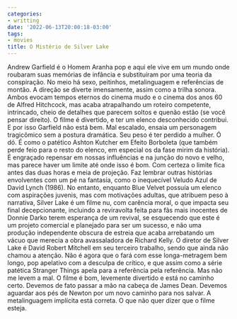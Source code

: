 ```yaml
---
categories:
- writting
date: '2022-06-13T20:00:18-03:00'
tags:
- movies
title: O Mistério de Silver Lake
---
```


Andrew Garfield é o Homem Aranha pop e aqui ele vive em um mundo onde roubaram suas memórias de infância e substituíram por uma teoria da conspiração. No meio há sexo, peitinhos, metalinguagem e referências de montão. A direção se diverte imensamente, assim como a trilha sonora. Ambos evocam tempos eternos do cinema mudo e o cinema dos anos 60 de Alfred Hitchcock, mas acaba atrapalhando um roteiro competente, intrincado, cheio de detalhes que parecem soltos e quenão estão (se você pensar direito). O filme é divertido, e ter um elenco desconhecido contribui. E por isso Garfield não está bem. Mal escalado, ensaia um personagem tragicômico sem a postura dramática. Seu peso é ter perdido a mulher. Ó dó. É como o patético Ashton Kutcher em Efeito Borboleta (que também perde feio para o resto do elenco, em especial os da fase mirim da história). É engraçado repensar em nossas influências e na junção do novo e velho, mas parece haver um limite até onde isso é bom. Com certeza o limite fica antes das duas horas e meia de projeção. Faz lembrar outras histórias envolventes com um pé na fantasia, como o inequecível Veludo Azul de David Lynch (1986). No entanto, enquanto Blue Velvet possuía um elenco com aspirações juvenis, mas com motivações adultas, que atribuem peso à narrativa, Silver Lake é um filme nu, com carência moral, o que impacta seu final decepcionante, incluindo a reviravolta feita para fãs mais inocentes de Donnie Darko terem esperança de um revival, se esquecendo que este é um projeto comercial e planejado para ser um sucesso, e não uma produção independente obscura de estreia que acaba arrebatando um vácuo que merecia a obra avassaladora de Richard Kelly. O diretor de Silver Lake é David Robert Mitchell em seu terceiro trabalho, sendo que ainda não chamou a atenção. Não é agora que o fará com esse longa-metragem bem longo, pop apelativo com a desculpa de crítico, e que assim como a série patética Stranger Things apela para a referência pela referência. Mas não me levem a mal. O filme é bom, levemente divertido e está no caminho certo. Devemos de fato passar a mão na cabeça de James Dean. Devemos aguardar aos pés de Newton por um novo caminho para nos salvar. A metalinguagem implícita está correta. O que não quer dizer que o filme esteja.